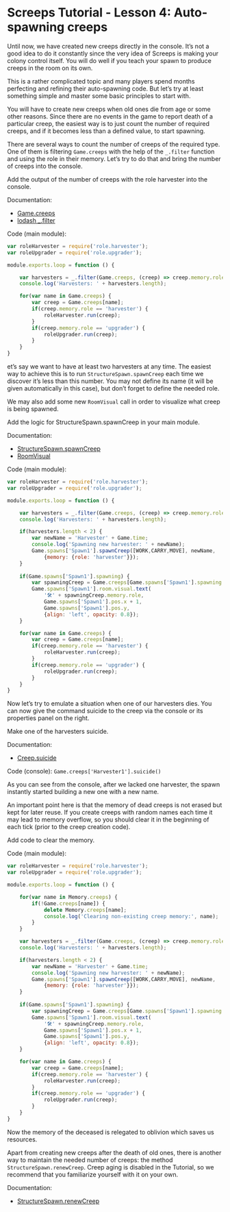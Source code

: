 # Screeps Tutorial - Lesson 4: Auto-spawning creeps

Until now, we have created new creeps directly in the console. It’s not a good idea to do it constantly since the very idea of Screeps is making your colony control itself. You will do well if you teach your spawn to produce creeps in the room on its own.

This is a rather complicated topic and many players spend months perfecting and refining their auto-spawning code. But let’s try at least something simple and master some basic principles to start with.

You will have to create new creeps when old ones die from age or some other reasons. Since there are no events in the game to report death of a particular creep, the easiest way is to just count the number of required creeps, and if it becomes less than a defined value, to start spawning.

There are several ways to count the number of creeps of the required type. One of them is filtering `Game.creeps` with the help of the `_.filter` function and using the role in their memory. Let’s try to do that and bring the number of creeps into the console.

Add the output of the number of creeps with the role harvester into the console.

Documentation:

- [Game.creeps](https://docs.screeps.com/api/#Game.creeps)
- [lodash _.filter](https://lodash.com/docs#filter)

Code (main module):

```js
var roleHarvester = require('role.harvester');
var roleUpgrader = require('role.upgrader');

module.exports.loop = function () {

    var harvesters = _.filter(Game.creeps, (creep) => creep.memory.role == 'harvester');
    console.log('Harvesters: ' + harvesters.length);

    for(var name in Game.creeps) {
        var creep = Game.creeps[name];
        if(creep.memory.role == 'harvester') {
            roleHarvester.run(creep);
        }
        if(creep.memory.role == 'upgrader') {
            roleUpgrader.run(creep);
        }
    }
}
```

et’s say we want to have at least two harvesters at any time. The easiest way to achieve this is to run `StructureSpawn.spawnCreep` each time we discover it’s less than this number. You may not define its name (it will be given automatically in this case), but don’t forget to define the needed role.

We may also add some new `RoomVisual` call in order to visualize what creep is being spawned.

Add the logic for StructureSpawn.spawnCreep in your main module.

Documentation:

- [StructureSpawn.spawnCreep](https://docs.screeps.com/api/#StructureSpawn.spawnCreep)
- [RoomVisual](https://docs.screeps.com/api/#RoomVisual)

Code (main module):

```js
var roleHarvester = require('role.harvester');
var roleUpgrader = require('role.upgrader');

module.exports.loop = function () {

    var harvesters = _.filter(Game.creeps, (creep) => creep.memory.role == 'harvester');
    console.log('Harvesters: ' + harvesters.length);

    if(harvesters.length < 2) {
        var newName = 'Harvester' + Game.time;
        console.log('Spawning new harvester: ' + newName);
        Game.spawns['Spawn1'].spawnCreep([WORK,CARRY,MOVE], newName, 
            {memory: {role: 'harvester'}});        
    }
    
    if(Game.spawns['Spawn1'].spawning) { 
        var spawningCreep = Game.creeps[Game.spawns['Spawn1'].spawning.name];
        Game.spawns['Spawn1'].room.visual.text(
            '🛠️' + spawningCreep.memory.role,
            Game.spawns['Spawn1'].pos.x + 1, 
            Game.spawns['Spawn1'].pos.y, 
            {align: 'left', opacity: 0.8});
    }

    for(var name in Game.creeps) {
        var creep = Game.creeps[name];
        if(creep.memory.role == 'harvester') {
            roleHarvester.run(creep);
        }
        if(creep.memory.role == 'upgrader') {
            roleUpgrader.run(creep);
        }
    }
}
```

Now let’s try to emulate a situation when one of our harvesters dies. You can now give the command suicide to the creep via the console or its properties panel on the right.

Make one of the harvesters suicide.

Documentation:

- [Creep.suicide](https://docs.screeps.com/api/#Creep.suicide)

Code (console): `Game.creeps['Harvester1'].suicide()`

As you can see from the console, after we lacked one harvester, the spawn instantly started building a new one with a new name.

An important point here is that the memory of dead creeps is not erased but kept for later reuse. If you create creeps with random names each time it may lead to memory overflow, so you should clear it in the beginning of each tick (prior to the creep creation code).

Add code to clear the memory.

Code (main module):

```js
var roleHarvester = require('role.harvester');
var roleUpgrader = require('role.upgrader');

module.exports.loop = function () {

    for(var name in Memory.creeps) {
        if(!Game.creeps[name]) {
            delete Memory.creeps[name];
            console.log('Clearing non-existing creep memory:', name);
        }
    }

    var harvesters = _.filter(Game.creeps, (creep) => creep.memory.role == 'harvester');
    console.log('Harvesters: ' + harvesters.length);

    if(harvesters.length < 2) {
        var newName = 'Harvester' + Game.time;
        console.log('Spawning new harvester: ' + newName);
        Game.spawns['Spawn1'].spawnCreep([WORK,CARRY,MOVE], newName, 
            {memory: {role: 'harvester'}});
    }
    
    if(Game.spawns['Spawn1'].spawning) { 
        var spawningCreep = Game.creeps[Game.spawns['Spawn1'].spawning.name];
        Game.spawns['Spawn1'].room.visual.text(
            '🛠️' + spawningCreep.memory.role,
            Game.spawns['Spawn1'].pos.x + 1, 
            Game.spawns['Spawn1'].pos.y, 
            {align: 'left', opacity: 0.8});
    }

    for(var name in Game.creeps) {
        var creep = Game.creeps[name];
        if(creep.memory.role == 'harvester') {
            roleHarvester.run(creep);
        }
        if(creep.memory.role == 'upgrader') {
            roleUpgrader.run(creep);
        }
    }
}
```

Now the memory of the deceased is relegated to oblivion which saves us resources.

Apart from creating new creeps after the death of old ones, there is another way to maintain the needed number of creeps: the method `StructureSpawn.renewCreep`. Creep aging is disabled in the Tutorial, so we recommend that you familiarize yourself with it on your own.

Documentation:

- [StructureSpawn.renewCreep](https://docs.screeps.com/api/#StructureSpawn.renewCreep)
